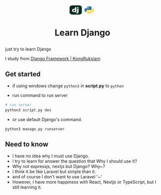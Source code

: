 <p align="center">
    <img height="30" width="40" src="https://github.com/tandpfun/skill-icons/raw/main/icons/Django.svg" alt="django">
    <img height="30" width="40" src="https://github.com/Arikato111/Arikato111/raw/main/icons/python-original.svg" alt="Python">
</p>

# <p align="center">Learn Django</p>

just try to learn Django

I study from [Django Framework | KongRuksiam](https://youtu.be/XLMLveR2BYo)

## Get started

* if using windows change `python3` in **script.py** to `python`

- run command to run server

```bash
# run server
python3 script.py dev
```

- or use default Django's command.

```bash
python3 manage.py runserver
```

## Need to know 

- I have no idea why I must use Django. 
- I try to learn for answer the question that Why I should use it?
- Why not expressjs, nextjs  but Django? Why~?
- I think it be like Laravel but simple than it.
- and of course I don't want to use Laravel '~'
- However, I have more happiness with React, Nextjs or TypeScript, but I still learning it.